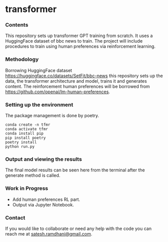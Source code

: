 # transformer

### Contents 
This repository sets up transformer GPT training from scratch. It uses a HuggingFace dataset of bbc news to train. The project will include procedures to train using human preferences via reinforcement learning.


### Methodology
Borrowing HuggingFace dataset https://huggingface.co/datasets/SetFit/bbc-news this repository sets up the data, the transformer architecture and model, trains it and generates content. The reinforcement human preferences will be borrowed from https://github.com/openai/lm-human-preferences.

### Setting up the environment
The package management is done by poetry. 
```
conda create -n tfmr
conda activate tfmr
conda install pip
pip install poetry
poetry install
python run.py
```

### Output and viewing the results
The final model results can be seen here from the terminal after the generate method is called. 

### Work in Progress
- Add human preferences RL part.
- Output via Jupyter Notebook.

### Contact 
If you would like to collaborate or need any help with the code you can reach me at satesh.ramdhani@gmail.com. 